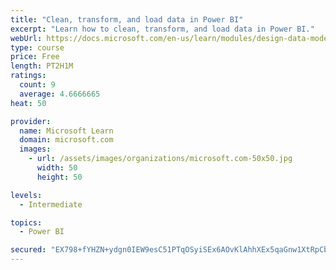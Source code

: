 ```yaml
---
title: "Clean, transform, and load data in Power BI"
excerpt: "Learn how to clean, transform, and load data in Power BI."
webUrl: https://docs.microsoft.com/en-us/learn/modules/design-data-model-power-bi/
type: course
price: Free
length: PT2H1M
ratings:
  count: 9
  average: 4.6666665
heat: 50

provider:
  name: Microsoft Learn
  domain: microsoft.com
  images:
    - url: /assets/images/organizations/microsoft.com-50x50.jpg
      width: 50
      height: 50

levels:
  - Intermediate

topics:
  - Power BI

secured: "EX798+fYHZN+ydgn0IEW9esC51PTqOSyiSEx6AOvKlAhhXEx5qaGnw1XtRpCbUsZ1QDcmfpiegQWCCDU0lI4tMFvv/hQ3r3Ve6+BE0hFST82Pn1fx7gJ6wYTJ/Ph6NnkZx3vzW0A4U4Qgm+mwbzp+x2j7J9/Gps6DWnKoq54AySpl8XYuXtE0dNW1rbPexrr2J2QYMz57Xv38mLA9AtXTAFFRjPWlyHB6o0vd6tGw47ijYfS4BuMWSRFBFfV1UNiYIoYmKaLgIHCMmpS5kF62kLj05kzyWs+cSMkCvaNCup387Z55QDoCuxs8WLVOacAM0V3IX2wqXebnkZEJYSQGORuNPCphuHcC+LK4EzK6xQ=;8+3tiQuwIDOykwJKkvT/9Q=="
---
```


